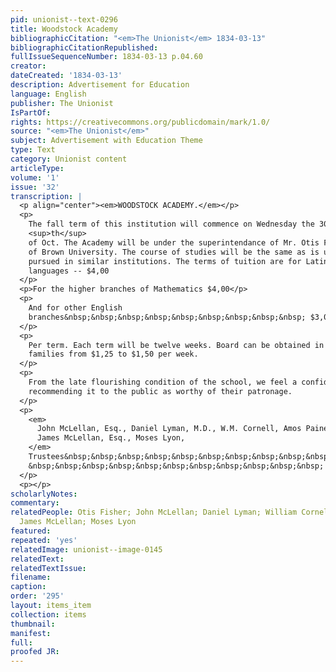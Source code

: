 ```yaml
---
pid: unionist--text-0296
title: Woodstock Academy
bibliographicCitation: "<em>The Unionist</em> 1834-03-13"
bibliographicCitationRepublished: 
fullIssueSequenceNumber: 1834-03-13 p.04.60
creator: 
dateCreated: '1834-03-13'
description: Advertisement for Education
language: English
publisher: The Unionist
IsPartOf: 
rights: https://creativecommons.org/publicdomain/mark/1.0/
source: "<em>The Unionist</em>"
subject: Advertisement with Education Theme
type: Text
category: Unionist content
articleType: 
volume: '1'
issue: '32'
transcription: |
  <p align="center"><em>WOODSTOCK ACADEMY.</em></p>
  <p>
    The fall term of this institution will commence on Wednesday the 30
    <sup>th</sup>
    of Oct. The Academy will be under the superintendance of Mr. Otis Fisher late
    of Brown University. The course of studies will be the same as is usually
    pursued in similar institutions. The terms of tuition are for Latin and Greek
    languages -- $4,00
  </p>
  <p>For the higher branches of Mathematics $4,00</p>
  <p>
    And for other English
    branches&nbsp;&nbsp;&nbsp;&nbsp;&nbsp;&nbsp;&nbsp;&nbsp;&nbsp; $3,00
  </p>
  <p>
    Per term. Each term will be twelve weeks. Board can be obtained in good
    families from $1,25 to $1,50 per week.
  </p>
  <p>
    From the late flourishing condition of the school, we feel a confidence in
    recommending it to the public as worthy of their patronage.
  </p>
  <p>
    <em>
      John McLellan, Esq., Daniel Lyman, M.D., W.M. Cornell, Amos Paine, Esq.
      James McLellan, Esq., Moses Lyon,
    </em>
    Trustees&nbsp;&nbsp;&nbsp;&nbsp;&nbsp;&nbsp;&nbsp;&nbsp;&nbsp;&nbsp;&nbsp;&nbsp;&nbsp;&nbsp;&nbsp;&nbsp;&nbsp;&nbsp;&nbsp;&nbsp;&nbsp;&nbsp;&nbsp;&nbsp;&nbsp;&nbsp;&nbsp;&nbsp;&nbsp;&nbsp;&nbsp;&nbsp;&nbsp;&nbsp;&nbsp;&nbsp;&nbsp;&nbsp;
    &nbsp;&nbsp;&nbsp;&nbsp;&nbsp;&nbsp;&nbsp;&nbsp;&nbsp;&nbsp;&nbsp; 14
  </p>
  <p></p>
scholarlyNotes: 
commentary: 
relatedPeople: Otis Fisher; John McLellan; Daniel Lyman; William Cornell; Amos Paine;
  James McLellan; Moses Lyon
featured: 
repeated: 'yes'
relatedImage: unionist--image-0145
relatedText: 
relatedTextIssue: 
filename: 
caption: 
order: '295'
layout: items_item
collection: items
thumbnail: 
manifest: 
full: 
proofed JR: 
---
```

